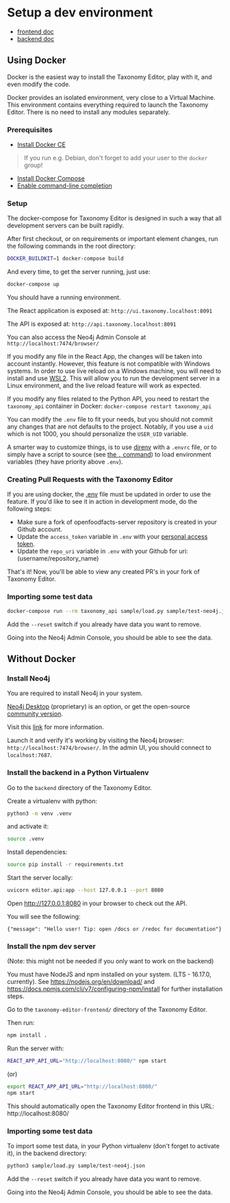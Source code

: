 # Setup a dev environment

- [frontend doc](../../taxonomy-editor-frontend/README.md)
- [backend doc](../../backend/README.md)

## Using Docker

Docker is the easiest way to install the Taxonomy Editor, play with it, and even modify the code.

Docker provides an isolated environment, very close to a Virtual Machine. This environment contains everything required to launch the Taxonomy Editor. There is no need to install any modules separately.

### Prerequisites

- [Install Docker CE](https://docs.docker.com/install/#supported-platforms)
> If you run e.g. Debian, don't forget to add your user to the `docker` group!
- [Install Docker Compose](https://docs.docker.com/compose/install/)
- [Enable command-line completion](https://docs.docker.com/compose/completion/)

### Setup
The docker-compose for Taxonomy Editor is designed in such a way that all development servers can be built rapidly.

After first checkout, or on requirements or important element changes, run the following commands in the root directory:

```bash
DOCKER_BUILDKIT=1 docker-compose build
```

And every time, to get the server running, just use:

```bash
docker-compose up
```

You should have a running environment.

The React application is exposed at: `http://ui.taxonomy.localhost:8091`

The API is exposed at: `http://api.taxonomy.localhost:8091`

You can also access the Neo4j Admin Console at `http://localhost:7474/browser/`

If you modify any file in the React App, the changes will be taken into account instantly.
However, this feature is not compatible with Windows systems. In order to use live reload on a Windows machine, you will need to install and use [WSL2](https://learn.microsoft.com/en-us/windows/wsl/install). This will allow you to run the development server in a Linux environment, and the live reload feature will work as expected.

If you modify any files related to the Python API, you need to restart the `taxonomy_api` container in Docker: `docker-compose restart taxonomy_api`

You can modify the `.env` file to fit your needs, but you should not commit any changes that are not defaults to the project.
Notably, if you use a `uid` which is not 1000, you should personalize the `USER_UID` variable.

A smarter way to customize things, is to use [direnv](https://direnv.net/) with a `.envrc` file, or to simply have a script to source (see [the `.` command](https://www.gnu.org/software/bash/manual/html_node/Bourne-Shell-Builtins.html#Bourne-Shell-Builtins)) to load environment variables (they have priority above `.env`).

### Creating Pull Requests with the Taxonomy Editor

If you are using docker, the [.env](https://github.com/openfoodfacts/taxonomy-editor/blob/main/.env) file must be updated in order to use the feature. If you'd like to see it in action in development mode, do the following steps:

- Make sure a fork of openfoodfacts-server repository is created in your Github account.
- Update the `access_token` variable in `.env` with your [personal access token](https://docs.github.com/en/authentication/keeping-your-account-and-data-secure/creating-a-personal-access-token).
- Update the `repo_uri` variable in `.env` with your Github for uri: (username/repository_name)

That's it! Now, you'll be able to view any created PR's in your fork of Taxonomy Editor.

### Importing some test data

```bash
docker-compose run --rm taxonomy_api sample/load.py sample/test-neo4j.json
```

Add the `--reset` switch if you already have data you want to remove.

Going into the Neo4j Admin Console, you should be able to see the data.

## Without Docker

### Install Neo4j

You are required to install Neo4j in your system.

[Neo4j Desktop](https://neo4j.com/download/) (proprietary) is an option, or get the open-source [community version](https://neo4j.com/download-center/#community).

Visit this [link](https://neo4j.com/docs/operations-manual/current/installation/) for more information.

Launch it and verify it's working by visiting the Neo4j browser: `http://localhost:7474/browser/`. In the admin UI, you should connect to `localhost:7687`.

### Install the backend in a Python Virtualenv

Go to the `backend` directory of the Taxonomy Editor.

Create a virtualenv with python:

```bash
python3 -m venv .venv
```
and activate it:

```bash
source .venv
```

Install dependencies:

```bash
source pip install -r requirements.txt
```

Start the server locally:

```bash
uvicorn editor.api:app --host 127.0.0.1 --port 8080
```

Open http://127.0.0.1:8080 in your browser to check out the API.

You will see the following:
```
{"message": "Hello user! Tip: open /docs or /redoc for documentation"}
```

### Install the npm dev server

(Note: this might not be needed if you only want to work on the backend)

You must have NodeJS and npm installed on your system. (LTS - 16.17.0, currently).
See https://nodejs.org/en/download/ and https://docs.npmjs.com/cli/v7/configuring-npm/install for further installation steps.

Go to the `taxonomy-editor-frontend/` directory of the Taxonomy Editor.

Then run:

```bash
npm install .
```

Run the server with:

```bash
REACT_APP_API_URL="http://localhost:8080/" npm start
```
(or)

```bash
export REACT_APP_API_URL="http://localhost:8080/"
npm start
```

This should automatically open the Taxonomy Editor frontend in this URL: http://localhost:8080/

### Importing some test data

To import some test data, in your Python virtualenv (don't forget to activate it), in the backend directory:

```bash
python3 sample/load.py sample/test-neo4j.json
```
Add the `--reset` switch if you already have data you want to remove.

Going into the Neo4j Admin Console, you should be able to see the data.
